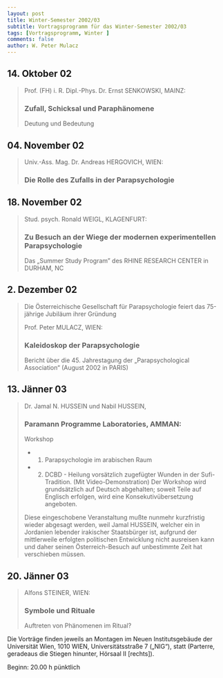 ```yaml
---
layout: post
title: Winter-Semester 2002/03
subtitle: Vortragsprogramm für das Winter-Semester 2002/03
tags: [Vortragsprogramm, Winter ]
comments: false
author: W. Peter Mulacz
---
```



## 14. Oktober 02
> Prof. (FH) i. R. Dipl.-Phys. Dr. Ernst SENKOWSKI, MAINZ:
> ### Zufall, Schicksal und Paraphänomene
> Deutung und Bedeutung




## 04. November 02
> Univ.-Ass. Mag. Dr. Andreas HERGOVICH, WIEN:
> ### Die Rolle des Zufalls in der Parapsychologie




## 18. November 02
> Stud. psych. Ronald WEIGL, KLAGENFURT:
> ### Zu Besuch an der Wiege der modernen experimentellen Parapsychologie
> Das „Summer Study Program” des RHINE RESEARCH CENTER in DURHAM, NC




## 2. Dezember 02
> Die Österreichische Gesellschaft für Parapsychologie feiert das 75-jährige Jubiläum ihrer Gründung
>
> Prof. Peter MULACZ, WIEN:
> ### Kaleidoskop der Parapsychologie
> Bericht über die 45. Jahrestagung der „Parapsychological Association“ (August 2002 in PARIS)




## 13. Jänner 03
> Dr. Jamal N. HUSSEIN und Nabil HUSSEIN,
> ### Paramann Programme Laboratories, AMMAN:
> Workshop
> * 1. Parapsychologie im arabischen Raum
> * 2. DCBD - Heilung vorsätzlich zugefügter Wunden in der Sufi-Tradition.
> (Mit Video-Demonstration)
> Der Workshop wird grundsätzlich auf Deutsch abgehalten; soweit Teile auf Englisch erfolgen, wird eine Konsekutivübersetzung angeboten.
> 
> Diese eingeschobene Veranstaltung mußte nunmehr kurzfristig wieder abgesagt werden, weil Jamal HUSSEIN, welcher ein in Jordanien lebender irakischer Staatsbürger ist, aufgrund der mittlerweile erfolgten politischen Entwicklung nicht ausreisen kann und daher seinen Österreich-Besuch auf unbestimmte Zeit hat verschieben müssen.




## 20. Jänner 03
> Alfons STEINER, WIEN:
> ### Symbole und Rituale
> Auftreten von Phänomenen im Ritual?




Die Vorträge finden jeweils an Montagen im Neuen Institutsgebäude der Universität Wien,   1010 WIEN,   Universitätsstraße 7 („NIG“), statt  (Parterre, geradeaus die Stiegen hinunter, Hörsaal II [rechts]).

Beginn:   20.00 h pünktlich

